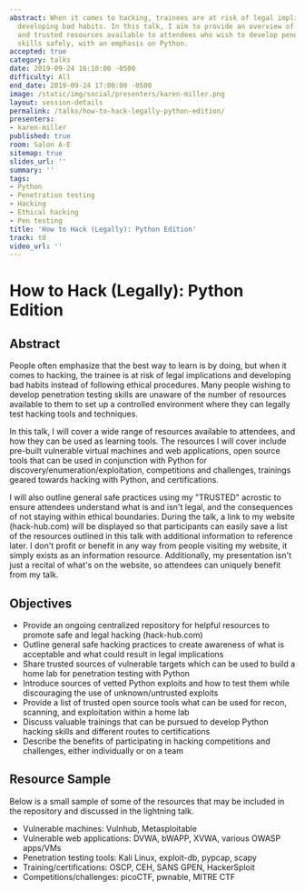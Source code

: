 ```yaml
---
abstract: When it comes to hacking, trainees are at risk of legal implications and
  developing bad habits. In this talk, I aim to provide an overview of best practices
  and trusted resources available to attendees who wish to develop penetration testing
  skills safely, with an emphasis on Python.
accepted: true
category: talks
date: 2019-09-24 16:10:00 -0500
difficulty: All
end_date: 2019-09-24 17:00:00 -0500
image: /static/img/social/presenters/karen-miller.png
layout: session-details
permalink: /talks/how-to-hack-legally-python-edition/
presenters:
- karen-miller
published: true
room: Salon A-E
sitemap: true
slides_url: ''
summary: ''
tags:
- Python
- Penetration testing
- Hacking
- Ethical hacking
- Pen testing
title: 'How to Hack (Legally): Python Edition'
track: t0
video_url: ''
---
```


# How to Hack (Legally): Python Edition

## Abstract

People often emphasize that the best way to learn is by doing, but when it comes to hacking, the trainee is at risk of legal implications and developing bad habits instead of following ethical procedures. Many people wishing to develop penetration testing skills are unaware of the number of resources available to them to set up a controlled environment where they can legally test hacking tools and techniques.

In this talk, I will cover a wide range of resources available to attendees, and how they can be used as learning tools. The resources I will cover include pre-built vulnerable virtual machines and web applications, open source tools that can be used in conjunction with Python for discovery/enumeration/exploitation, competitions and challenges, trainings geared towards hacking with Python, and certifications.

I will also outline general safe practices using my "TRUSTED" acrostic to ensure attendees understand what is and isn't legal, and the consequences of not staying within ethical boundaries. During the talk, a link to my website (hack-hub.com) will be displayed so that participants can easily save a list of the resources outlined in this talk with additional information to reference later. I don't profit or benefit in any way from people visiting my website, it simply exists as an information resource. Additionally, my presentation isn't just a recital of what's on the website, so attendees can uniquely benefit from my talk.

## Objectives

  - Provide an ongoing centralized repository for helpful resources to promote safe and legal hacking (hack-hub.com)
  - Outline general safe hacking practices to create awareness of what is acceptable and what could result in legal implications
  - Share trusted sources of vulnerable targets which can be used to build a home lab for penetration testing with Python
  - Introduce sources of vetted Python exploits and how to test them while discouraging the use of unknown/untrusted exploits
  - Provide a list of trusted open source tools what can be used for recon, scanning, and exploitation within a home lab
  - Discuss valuable trainings that can be pursued to develop Python hacking skills and different routes to certifications
  - Describe the benefits of participating in hacking competitions and challenges, either individually or on a team

## Resource Sample

Below is a small sample of some of the resources that may be included in the repository and discussed in the lightning talk.

  - Vulnerable machines: Vulnhub, Metasploitable
  - Vulnerable web applications: DVWA, bWAPP, XVWA, various OWASP apps/VMs
  - Penetration testing tools: Kali Linux, exploit-db, pypcap, scapy
  - Training/certifications: OSCP, CEH, SANS GPEN, HackerSploit
  - Competitions/challenges: picoCTF, pwnable, MITRE CTF